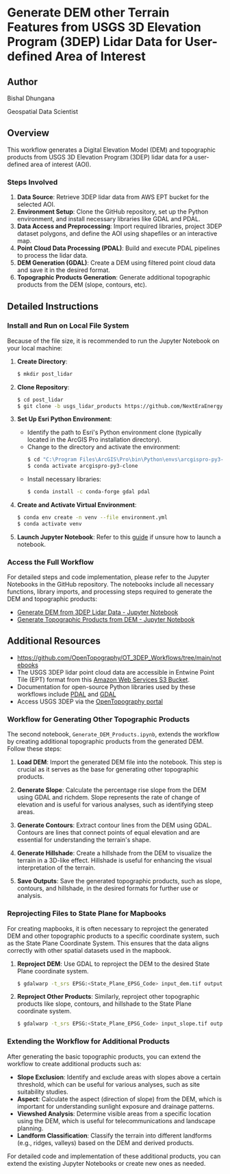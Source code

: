 # Generate DEM other Terrain Features from USGS 3D Elevation Program (3DEP) Lidar Data for User-defined Area of Interest

## Author
Bishal Dhungana

Geospatial Data Scientist

## Overview

This workflow generates a Digital Elevation Model (DEM) and topographic products from USGS 3D Elevation Program (3DEP) lidar data for a user-defined area of interest (AOI).

### Steps Involved
1. **Data Source**: Retrieve 3DEP lidar data from AWS EPT bucket for the selected AOI.
2. **Environment Setup**: Clone the GitHub repository, set up the Python environment, and install necessary libraries like GDAL and PDAL.
3. **Data Access and Preprocessing**: Import required libraries, project 3DEP dataset polygons, and define the AOI using shapefiles or an interactive map.
4. **Point Cloud Data Processing (PDAL)**: Build and execute PDAL pipelines to process the lidar data.
5. **DEM Generation (GDAL)**: Create a DEM using filtered point cloud data and save it in the desired format.
6. **Topographic Products Generation**: Generate additional topographic products from the DEM (slope, contours, etc).

## Detailed Instructions

### Install and Run on Local File System

Because of the file size, it is recommended to run the Jupyter Notebook on your local machine:

1. **Create Directory**:
    ```bash
    $ mkdir post_lidar
    ```

2. **Clone Repository**:
    ```bash
    $ cd post_lidar
    $ git clone -b usgs_lidar_products https://github.com/NextEraEnergy/ds905-LiDAR_Processing.git
    ```

3. **Set Up Esri Python Environment**:
    - Identify the path to Esri's Python environment clone (typically located in the ArcGIS Pro installation directory).
    - Change to the directory and activate the environment:
      ```bash
      $ cd "C:\Program Files\ArcGIS\Pro\bin\Python\envs\arcgispro-py3-clone"
      $ conda activate arcgispro-py3-clone
      ```
    - Install necessary libraries:
      ```bash
      $ conda install -c conda-forge gdal pdal
      ```

4. **Create and Activate Virtual Environment**:
    ```bash
    $ conda env create -n venv --file environment.yml
    $ conda activate venv
    ```

5. **Launch Jupyter Notebook**:
    Refer to this [guide](https://jupyter-notebook-beginner-guide.readthedocs.io/en/latest/execute.html) if unsure how to launch a notebook.

### Access the Full Workflow

For detailed steps and code implementation, please refer to the Jupyter Notebooks in the GitHub repository. The notebooks include all necessary functions, library imports, and processing steps required to generate the DEM and topographic products:

- [Generate DEM from 3DEP Lidar Data - Jupyter Notebook](https://github.com/DBishal13/Lidar-Products-USGS3DEP/blob/main/notebooks/Generate_DEM_AOI.ipynb)
- [Generate Topographic Products from DEM - Jupyter Notebook](https://github.com/DBishal13/Lidar-Products-USGS3DEP/blob/main/notebooks/Generate_DEM_AOI.ipynb)

## Additional Resources
- https://github.com/OpenTopography/OT_3DEP_Workflows/tree/main/notebooks
- The USGS 3DEP lidar point cloud data are accessible in Entwine Point Tile (EPT) format from this [Amazon Web Services S3 Bucket](https://s3-us-west-2.amazonaws.com/usgs-lidar-public/index.html).
- Documentation for open-source Python libraries used by these workflows include [PDAL](https://pdal.io/) and [GDAL](https://gdal.org/)
- Access USGS 3DEP via the [OpenTopography portal](https://opentopography.org/)

### Workflow for Generating Other Topographic Products

The second notebook, `Generate_DEM_Products.ipynb`, extends the workflow by creating additional topographic products from the generated DEM. Follow these steps:

1. **Load DEM**: Import the generated DEM file into the notebook. This step is crucial as it serves as the base for generating other topographic products.


2. **Generate Slope**: Calculate the percentage rise slope from the DEM using GDAL and richdem. Slope represents the rate of change of elevation and is useful for various analyses, such as identifying steep areas.


3. **Generate Contours**: Extract contour lines from the DEM using GDAL. Contours are lines that connect points of equal elevation and are essential for understanding the terrain's shape.
4. **Generate Hillshade**: Create a hillshade from the DEM to visualize the terrain in a 3D-like effect. Hillshade is useful for enhancing the visual interpretation of the terrain.


5. **Save Outputs**: Save the generated topographic products, such as slope, contours, and hillshade, in the desired formats for further use or analysis.



### Reprojecting Files to State Plane for Mapbooks

For creating mapbooks, it is often necessary to reproject the generated DEM and other topographic products to a specific coordinate system, such as the State Plane Coordinate System. This ensures that the data aligns correctly with other spatial datasets used in the mapbook.

1. **Reproject DEM**: Use GDAL to reproject the DEM to the desired State Plane coordinate system.
    ```bash
    $ gdalwarp -t_srs EPSG:<State_Plane_EPSG_Code> input_dem.tif output_dem_stateplane.tif
    ```

2. **Reproject Other Products**: Similarly, reproject other topographic products like slope, contours, and hillshade to the State Plane coordinate system.
    ```bash
    $ gdalwarp -t_srs EPSG:<State_Plane_EPSG_Code> input_slope.tif output_slope_stateplane.tif
    ```

### Extending the Workflow for Additional Products

After generating the basic topographic products, you can extend the workflow to create additional products such as:

- **Slope Exclusion**: Identify and exclude areas with slopes above a certain threshold, which can be useful for various analyses, such as site suitability studies.
- **Aspect**: Calculate the aspect (direction of slope) from the DEM, which is important for understanding sunlight exposure and drainage patterns.
- **Viewshed Analysis**: Determine visible areas from a specific location using the DEM, which is useful for telecommunications and landscape planning.
- **Landform Classification**: Classify the terrain into different landforms (e.g., ridges, valleys) based on the DEM and derived products.

For detailed code and implementation of these additional products, you can extend the existing Jupyter Notebooks or create new ones as needed.


